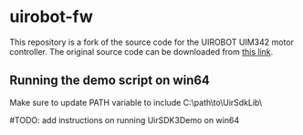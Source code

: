 # uirobot-fw

This repository is a fork of the source code for the UIROBOT UIM342 motor controller. The original source code can be downloaded from [this link](http://www.uirobot.com/?download_23/uirsdk301en.html).

## Running the demo script on win64
Make sure to update PATH variable to include C:\path\to\UirSdkLib\

#TODO: add instructions on running UirSDK3Demo on win64